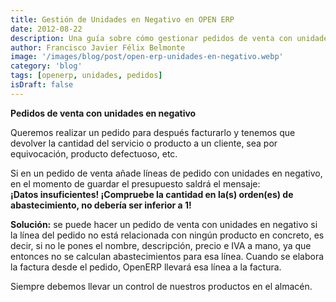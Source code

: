 ```yaml
---
title: Gestión de Unidades en Negativo en OPEN ERP
date: 2012-08-22
description: Una guía sobre cómo gestionar pedidos de venta con unidades en negativo en OpenERP, incluyendo soluciones prácticas y recomendaciones para evitar errores en el control de inventarios.
author: Francisco Javier Félix Belmonte
image: '/images/blog/post/open-erp-unidades-en-negativo.webp'
category: 'blog'
tags: [openerp, unidades, pedidos]
isDraft: false
---
```


**Pedidos de venta con unidades en negativo**

Queremos realizar un pedido para después facturarlo y tenemos que devolver la cantidad del servicio o producto a un cliente, sea por equivocación, producto defectuoso, etc.

Si en un pedido de venta añade líneas de pedido con unidades en negativo, en el momento de guardar el presupuesto saldrá el mensaje:  
**¡Datos insuficientes! ¡Compruebe la cantidad en la(s) orden(es) de abastecimiento, no debería ser inferior a 1!**

**Solución:** se puede hacer un pedido de venta con unidades en negativo si la línea del pedido no está relacionada con ningún producto en concreto, es decir, si no le pones el nombre, descripción, precio e IVA a mano, ya que entonces no se calculan abastecimientos para esa línea. Cuando se elabora la factura desde el pedido, OpenERP llevará esa línea a la factura.

Siempre debemos llevar un control de nuestros productos en el almacén.